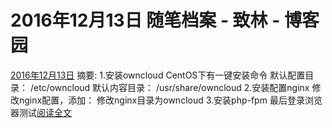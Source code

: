 
# 2016年12月13日 随笔档案 - 致林 - 博客园






[2016年12月13日](https://www.cnblogs.com/bincoding/archive/2016/12/13.html)
摘要: 1.安装owncloud CentOS下有一键安装命令 默认配置目录： /etc/owncloud 默认内容目录： /usr/share/owncloud 2.安装配置nginx 修改nginx配置，添加： 修改nginx目录为owncloud 3.安装php-fpm 最后登录浏览器测试[阅读全文](https://www.cnblogs.com/bincoding/p/6171507.html)

